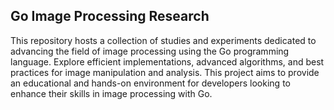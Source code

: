 ## Go Image Processing Research
This repository hosts a collection of studies and experiments dedicated to advancing the field of image processing using the Go programming language. Explore efficient implementations, advanced algorithms, and best practices for image manipulation and analysis. This project aims to provide an educational and hands-on environment for developers looking to enhance their skills in image processing with Go.
